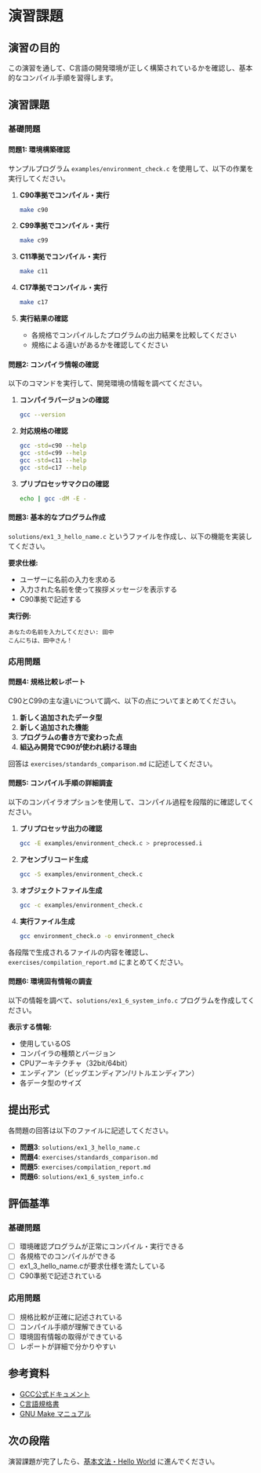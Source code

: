 # 演習課題

## 演習の目的

この演習を通して、C言語の開発環境が正しく構築されているかを確認し、基本的なコンパイル手順を習得します。

## 演習課題

### 基礎問題

#### 問題1: 環境構築確認
サンプルプログラム `examples/environment_check.c` を使用して、以下の作業を実行してください。

1. **C90準拠でコンパイル・実行**
   ```bash
   make c90
   ```

2. **C99準拠でコンパイル・実行**
   ```bash
   make c99
   ```

3. **C11準拠でコンパイル・実行**
   ```bash
   make c11
   ```

4. **C17準拠でコンパイル・実行**
   ```bash
   make c17
   ```

5. **実行結果の確認**
   - 各規格でコンパイルしたプログラムの出力結果を比較してください
   - 規格による違いがあるかを確認してください

#### 問題2: コンパイラ情報の確認
以下のコマンドを実行して、開発環境の情報を調べてください。

1. **コンパイラバージョンの確認**
   ```bash
   gcc --version
   ```

2. **対応規格の確認**
   ```bash
   gcc -std=c90 --help
   gcc -std=c99 --help
   gcc -std=c11 --help
   gcc -std=c17 --help
   ```

3. **プリプロセッサマクロの確認**
   ```bash
   echo | gcc -dM -E -
   ```

#### 問題3: 基本的なプログラム作成
`solutions/ex1_3_hello_name.c` というファイルを作成し、以下の機能を実装してください。

**要求仕様:**
- ユーザーに名前の入力を求める
- 入力された名前を使って挨拶メッセージを表示する
- C90準拠で記述する

**実行例:**
```
あなたの名前を入力してください: 田中
こんにちは、田中さん！
```

### 応用問題

#### 問題4: 規格比較レポート
C90とC99の主な違いについて調べ、以下の点についてまとめてください。

1. **新しく追加されたデータ型**
2. **新しく追加された機能**
3. **プログラムの書き方で変わった点**
4. **組込み開発でC90が使われ続ける理由**

回答は `exercises/standards_comparison.md` に記述してください。

#### 問題5: コンパイル手順の詳細調査
以下のコンパイラオプションを使用して、コンパイル過程を段階的に確認してください。

1. **プリプロセッサ出力の確認**
   ```bash
   gcc -E examples/environment_check.c > preprocessed.i
   ```

2. **アセンブリコード生成**
   ```bash
   gcc -S examples/environment_check.c
   ```

3. **オブジェクトファイル生成**
   ```bash
   gcc -c examples/environment_check.c
   ```

4. **実行ファイル生成**
   ```bash
   gcc environment_check.o -o environment_check
   ```

各段階で生成されるファイルの内容を確認し、`exercises/compilation_report.md` にまとめてください。

#### 問題6: 環境固有情報の調査
以下の情報を調べて、`solutions/ex1_6_system_info.c` プログラムを作成してください。

**表示する情報:**
- 使用しているOS
- コンパイラの種類とバージョン
- CPUアーキテクチャ（32bit/64bit）
- エンディアン（ビッグエンディアン/リトルエンディアン）
- 各データ型のサイズ

## 提出形式

各問題の回答は以下のファイルに記述してください。

- **問題3**: `solutions/ex1_3_hello_name.c`
- **問題4**: `exercises/standards_comparison.md`
- **問題5**: `exercises/compilation_report.md`
- **問題6**: `solutions/ex1_6_system_info.c`

## 評価基準

### 基礎問題
- [ ] 環境確認プログラムが正常にコンパイル・実行できる
- [ ] 各規格でのコンパイルができる
- [ ] ex1_3_hello_name.cが要求仕様を満たしている
- [ ] C90準拠で記述されている

### 応用問題
- [ ] 規格比較が正確に記述されている
- [ ] コンパイル手順が理解できている
- [ ] 環境固有情報の取得ができている
- [ ] レポートが詳細で分かりやすい

## 参考資料

- [GCC公式ドキュメント](https://gcc.gnu.org/documentation.html)
- [C言語規格書](https://www.iso.org/standard/74528.html)
- [GNU Make マニュアル](https://www.gnu.org/software/make/manual/)

## 次の段階

演習課題が完了したら、[基本文法・Hello World](../../basics-syntax/README.md) に進んでください。